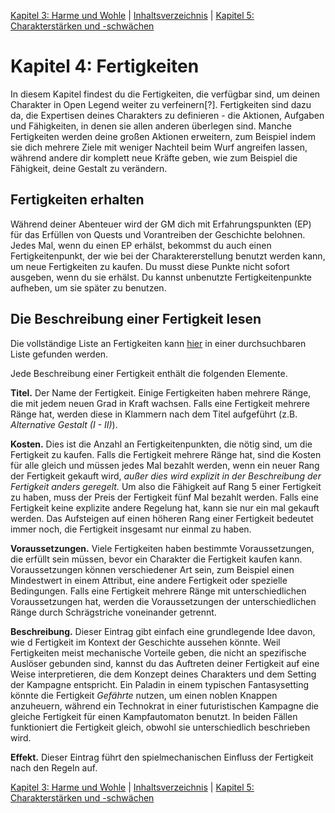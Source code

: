 [Kapitel 3: Harme und Wohle](./Kapitel-3_Harme-und-Wohle.md) | [Inhaltsverzeichnis](Inhaltsverzeichnis.md) | [Kapitel 5: Charakterstärken und -schwächen](./Kapitel-5_Charakterstaerken-und-schwaechen.md)

# Kapitel 4: Fertigkeiten
In diesem Kapitel findest du die Fertigkeiten, die verfügbar sind, um deinen Charakter in Open Legend weiter zu verfeinern[?]. Fertigkeiten sind dazu da, die Expertisen deines Charakters zu definieren - die Aktionen, Aufgaben und Fähigkeiten, in denen sie allen anderen überlegen sind. Manche Fertigkeiten werden deine großen Aktionen erweitern, zum Beispiel indem sie dich mehrere Ziele mit weniger Nachteil beim Wurf angreifen lassen, während andere dir komplett neue Kräfte geben, wie zum Beispiel die Fähigkeit, deine Gestalt zu verändern.
## Fertigkeiten erhalten
Während deiner Abenteuer wird der GM dich mit Erfahrungspunkten (EP) für das Erfüllen von Quests und Vorantreiben der Geschichte belohnen. Jedes Mal, wenn du einen EP erhälst, bekommst du auch einen Fertigkeitenpunkt, der wie bei der Charaktererstellung benutzt werden kann, um neue Fertigkeiten zu kaufen. Du musst diese Punkte nicht sofort ausgeben, wenn du sie erhälst. Du kannst unbenutzte Fertigkeitenpunkte aufheben, um sie später zu benutzen.
## Die Beschreibung einer Fertigkeit lesen
Die vollständige Liste an Fertigkeiten kann [hier](./lists/fertigkeiten.md) in einer durchsuchbaren Liste gefunden werden.

Jede Beschreibung einer Fertigkeit enthält die folgenden Elemente.

**Titel.** Der Name der Fertigkeit. Einige Fertigkeiten haben mehrere Ränge, die mit jedem neuen Grad in Kraft wachsen. Falls eine Fertigkeit mehrere Ränge hat, werden diese in Klammern nach dem Titel aufgeführt (z.B. *Alternative Gestalt (I - II)*).

**Kosten.** Dies ist die Anzahl an Fertigkeitenpunkten, die nötig sind, um die Fertigkeit zu kaufen. Falls die Fertigkeit mehrere Ränge hat, sind die Kosten für alle gleich und müssen jedes Mal bezahlt werden, wenn ein neuer Rang der Fertigkeit gekauft wird, *außer dies wird explizit in der Beschreibung der Fertigkeit anders geregelt.* Um also die Fähigkeit auf Rang 5 einer Fertigkeit zu haben, muss der Preis der Fertigkeit fünf Mal bezahlt werden. Falls eine Fertigkeit keine explizite andere Regelung hat, kann sie nur ein mal gekauft werden. Das Aufsteigen auf einen höheren Rang einer Fertigkeit bedeutet immer noch, die Fertigkeit insgesamt nur einmal zu haben.

**Voraussetzungen.** Viele Fertigkeiten haben bestimmte Voraussetzungen, die erfüllt sein müssen, bevor ein Charakter die Fertigkeit kaufen kann. Voraussetzungen können verschiedener Art sein, zum Beispiel einen Mindestwert in einem Attribut, eine andere Fertigkeit oder spezielle Bedingungen. Falls eine Fertigkeit mehrere Ränge mit unterschiedlichen Voraussetzungen hat, werden die Voraussetzungen der unterschiedlichen Ränge durch Schrägstriche voneinander getrennt.

**Beschreibung.** Dieser Eintrag gibt einfach eine grundlegende Idee davon, wie d Fertigkeit im Kontext der Geschichte aussehen könnte. Weil Fertigkeiten meist mechanische Vorteile geben, die nicht an spezifische Auslöser gebunden sind, kannst du das Auftreten deiner Fertigkeit auf eine Weise interpretieren, die dem Konzept deines Charakters und dem Setting der Kampagne entspricht. Ein Paladin in einem typischen Fantasysetting könnte die Fertigkeit *Gefährte* nutzen, um einen noblen Knappen anzuheuern, während ein Technokrat in einer futuristischen Kampagne die gleiche Fertigkeit für einen Kampfautomaton benutzt. In beiden Fällen funktioniert die Fertigkeit gleich, obwohl sie unterschiedlich beschrieben wird.

**Effekt.** Dieser Eintrag führt den spielmechanischen Einfluss der Fertigkeit nach den Regeln auf.

[Kapitel 3: Harme und Wohle](./Kapitel-3_Harme-und-Wohle.md) | [Inhaltsverzeichnis](Inhaltsverzeichnis.md) | [Kapitel 5: Charakterstärken und -schwächen](./Kapitel-5_Charakterstaerken-und-schwaechen.md)